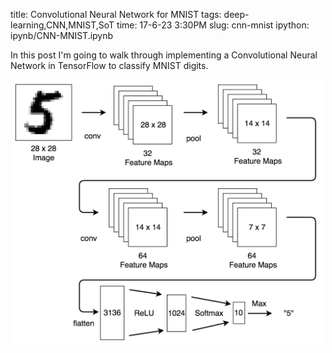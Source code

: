 title: Convolutional Neural Network for MNIST
tags: deep-learning,CNN,MNIST,SoT
time: 17-6-23 3:30PM
slug: cnn-mnist
ipython: ipynb/CNN-MNIST.ipynb

In this post I'm going to walk through implementing a Convolutional Neural Network in TensorFlow to classify MNIST digits.

<p style="text-align:center"><img src="/imgs/ipynb/CNN.png" style="width:500px;"></img><p style="text-align:center">